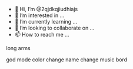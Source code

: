 - 👋 Hi, I’m @2qjdkqjiudhiajs
- 👀 I’m interested in ...
- 🌱 I’m currently learning ...
- 💞️ I’m looking to collaborate on ...
- 📫 How to reach me ...

<!---
2qjdkqjiudhiajs/2qjdkqjiudhiajs is a ✨ special ✨ repository because its `README.md` (this file) appears on your GitHub profile.
You can click the Preview link to take a look at your changes.
--->long arms
god mode
color change
name change
music bord

